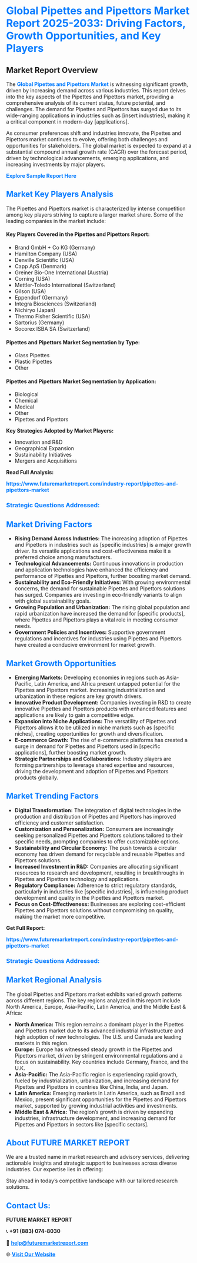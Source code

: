 <h1 style="color: #007BFF;">Global Pipettes and Pipettors Market Report 2025-2033: Driving Factors, Growth Opportunities, and Key Players</h1>

<section id="overview">
<h2>Market Report Overview</h2>
<p>The <a href="https://www.futuremarketreport.com/industry-report/pipettes-and-pipettors-market" style="color: #007BFF; text-decoration: none;"><strong>Global Pipettes and Pipettors Market</strong></a> is witnessing significant growth, driven by increasing demand across various industries. This report delves into the key aspects of the Pipettes and Pipettors market, providing a comprehensive analysis of its current status, future potential, and challenges. The demand for Pipettes and Pipettors has surged due to its wide-ranging applications in industries such as [insert industries], making it a critical component in modern-day [applications].</p>
<p>As consumer preferences shift and industries innovate, the Pipettes and Pipettors market continues to evolve, offering both challenges and opportunities for stakeholders. The global market is expected to expand at a substantial compound annual growth rate (CAGR) over the forecast period, driven by technological advancements, emerging applications, and increasing investments by major players.</p>
</section>

<section id="overview">
<p><a href="https://www.futuremarketreport.com/request-sample/reportId=124939" style="color: #007BFF; text-decoration: none;"><strong>Explore Sample Report Here</strong></a></p>
</section>

<section id="key-players">
<h2 style="color: #007BFF;">Market Key Players Analysis</h2>
<p>The Pipettes and Pipettors market is characterized by intense competition among key players striving to capture a larger market share. Some of the leading companies in the market include:</p>
<h4>Key Players Covered in the Pipettes and Pipettors Report:</h4>
<ul><li>Brand GmbH + Co KG (Germany)</li><li>Hamilton Company (USA)</li><li>Denville Scientific (USA)</li><li>Capp ApS (Denmark)</li><li>Greiner Bio-One International (Austria)</li><li>Corning (USA)</li><li>Mettler-Toledo International (Switzerland)</li><li>Gilson (USA)</li><li>Eppendorf (Germany)</li><li>Integra Biosciences (Switzerland)</li><li>Nichiryo (Japan)</li><li>Thermo Fisher Scientific (USA)</li><li>Sartorius (Germany)</li><li>Socorex ISBA SA (Switzerland)</li></ul>
<h4>Pipettes and Pipettors Market Segmentation by Type:</h4>
<ul><li>Glass Pipettes</li><li>Plastic Pipettes</li><li>Other</li></ul>

<h4>Pipettes and Pipettors Market Segmentation by Application:</h4>
<ul><li>Biological</li><li>Chemical</li><li>Medical</li><li>Other</li><li>Pipettes and Pipettors</li></ul>
<p><strong>Key Strategies Adopted by Market Players:</strong></p>
<ul>
<li>Innovation and R&D</li>
<li>Geographical Expansion</li>
<li>Sustainability Initiatives</li>
<li>Mergers and Acquisitions</li>
</ul>
</section>

<section>
<p><strong>Read Full Analysis: </strong></p><a href="https://www.futuremarketreport.com/industry-report/pipettes-and-pipettors-market" style="color: #007BFF; text-decoration: none;"><strong>https://www.futuremarketreport.com/industry-report/pipettes-and-pipettors-market</strong></a>
<h3 style="color: #007BFF;">Strategic Questions Addressed:</h3>
</section>

<section id="driving-factors">
<h2 style="color: #007BFF;">Market Driving Factors</h2>
<ul>
<li><strong>Rising Demand Across Industries:</strong> The increasing adoption of Pipettes and Pipettors in industries such as [specific industries] is a major growth driver. Its versatile applications and cost-effectiveness make it a preferred choice among manufacturers.</li>
<li><strong>Technological Advancements:</strong> Continuous innovations in production and application technologies have enhanced the efficiency and performance of Pipettes and Pipettors, further boosting market demand.</li>
<li><strong>Sustainability and Eco-Friendly Initiatives:</strong> With growing environmental concerns, the demand for sustainable Pipettes and Pipettors solutions has surged. Companies are investing in eco-friendly variants to align with global sustainability goals.</li>
<li><strong>Growing Population and Urbanization:</strong> The rising global population and rapid urbanization have increased the demand for [specific products], where Pipettes and Pipettors plays a vital role in meeting consumer needs.</li>
<li><strong>Government Policies and Incentives:</strong> Supportive government regulations and incentives for industries using Pipettes and Pipettors have created a conducive environment for market growth.</li>
</ul>
</section>

<section id="growth-opportunities">
<h2 style="color: #007BFF;">Market Growth Opportunities</h2>
<ul>
<li><strong>Emerging Markets:</strong> Developing economies in regions such as Asia-Pacific, Latin America, and Africa present untapped potential for the Pipettes and Pipettors market. Increasing industrialization and urbanization in these regions are key growth drivers.</li>
<li><strong>Innovative Product Development:</strong> Companies investing in R&D to create innovative Pipettes and Pipettors products with enhanced features and applications are likely to gain a competitive edge.</li>
<li><strong>Expansion into Niche Applications:</strong> The versatility of Pipettes and Pipettors allows it to be utilized in niche markets such as [specific niches], creating opportunities for growth and diversification.</li>
<li><strong>E-commerce Growth:</strong> The rise of e-commerce platforms has created a surge in demand for Pipettes and Pipettors used in [specific applications], further boosting market growth.</li>
<li><strong>Strategic Partnerships and Collaborations:</strong> Industry players are forming partnerships to leverage shared expertise and resources, driving the development and adoption of Pipettes and Pipettors products globally.</li>
</ul>
</section>

<section id="trending-factors">
<h2 style="color: #007BFF;">Market Trending Factors</h2>
<ul>
<li><strong>Digital Transformation:</strong> The integration of digital technologies in the production and distribution of Pipettes and Pipettors has improved efficiency and customer satisfaction.</li>
<li><strong>Customization and Personalization:</strong> Consumers are increasingly seeking personalized Pipettes and Pipettors solutions tailored to their specific needs, prompting companies to offer customizable options.</li>
<li><strong>Sustainability and Circular Economy:</strong> The push towards a circular economy has driven demand for recyclable and reusable Pipettes and Pipettors solutions.</li>
<li><strong>Increased Investment in R&D:</strong> Companies are allocating significant resources to research and development, resulting in breakthroughs in Pipettes and Pipettors technology and applications.</li>
<li><strong>Regulatory Compliance:</strong> Adherence to strict regulatory standards, particularly in industries like [specific industries], is influencing product development and quality in the Pipettes and Pipettors market.</li>
<li><strong>Focus on Cost-Effectiveness:</strong> Businesses are exploring cost-efficient Pipettes and Pipettors solutions without compromising on quality, making the market more competitive.</li>
</ul>
</section>

<section>
<p><strong>Get Full Report: </strong></p><a href="https://www.futuremarketreport.com/industry-report/pipettes-and-pipettors-market" style="color: #007BFF; text-decoration: none;"><strong>https://www.futuremarketreport.com/industry-report/pipettes-and-pipettors-market</strong></a>
<h3 style="color: #007BFF;">Strategic Questions Addressed:</h3>
</section>


<section id="regional-analysis">
<h2 style="color: #007BFF;">Market Regional Analysis</h2>
<p>The global Pipettes and Pipettors market exhibits varied growth patterns across different regions. The key regions analyzed in this report include North America, Europe, Asia-Pacific, Latin America, and the Middle East & Africa:</p>
<ul>
<li><strong>North America:</strong> This region remains a dominant player in the Pipettes and Pipettors market due to its advanced industrial infrastructure and high adoption of new technologies. The U.S. and Canada are leading markets in this region.</li>
<li><strong>Europe:</strong> Europe has witnessed steady growth in the Pipettes and Pipettors market, driven by stringent environmental regulations and a focus on sustainability. Key countries include Germany, France, and the U.K.</li>
<li><strong>Asia-Pacific:</strong> The Asia-Pacific region is experiencing rapid growth, fueled by industrialization, urbanization, and increasing demand for Pipettes and Pipettors in countries like China, India, and Japan.</li>
<li><strong>Latin America:</strong> Emerging markets in Latin America, such as Brazil and Mexico, present significant opportunities for the Pipettes and Pipettors market, supported by growing industrial activities and investments.</li>
<li><strong>Middle East & Africa:</strong> The region’s growth is driven by expanding industries, infrastructure development, and increasing demand for Pipettes and Pipettors in sectors like [specific sectors].</li>
</ul>
</section>

<footer>
<h2 style="color: #007BFF;">About FUTURE MARKET REPORT</h2>
<p>We are a trusted name in market research and advisory services, delivering actionable insights and strategic support to businesses across diverse industries. Our expertise lies in offering:</p>

<p>Stay ahead in today’s competitive landscape with our tailored research solutions.</p>

<h2 style="color: #007BFF;">Contact Us:</h2>
<p><strong>FUTURE MARKET REPORT</strong></p>
<p>📞 <strong>+91 (883) 074-8030</strong></p>
<p>📧 <strong><a href="mailto:help@futuremarketreport.com" style="color: #007BFF;">help@futuremarketreport.com</a></strong></p>
<p>🌐 <strong><a href="https://www.futuremarketreport.com/" style="color: #007BFF;">Visit Our Website</a></strong></p>
</footer>